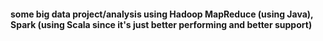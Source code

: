 #### some big data project/analysis using Hadoop MapReduce (using Java), Spark (using Scala since it's just better performing and better support)

